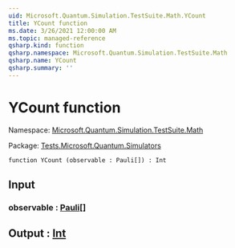 ```yaml
---
uid: Microsoft.Quantum.Simulation.TestSuite.Math.YCount
title: YCount function
ms.date: 3/26/2021 12:00:00 AM
ms.topic: managed-reference
qsharp.kind: function
qsharp.namespace: Microsoft.Quantum.Simulation.TestSuite.Math
qsharp.name: YCount
qsharp.summary: ''
---
```


# YCount function

Namespace: [Microsoft.Quantum.Simulation.TestSuite.Math](xref:Microsoft.Quantum.Simulation.TestSuite.Math)

Package: [Tests.Microsoft.Quantum.Simulators](https://nuget.org/packages/Tests.Microsoft.Quantum.Simulators)




```qsharp
function YCount (observable : Pauli[]) : Int
```


## Input

### observable : [Pauli](xref:microsoft.quantum.lang-ref.pauli)[]





## Output : [Int](xref:microsoft.quantum.lang-ref.int)

